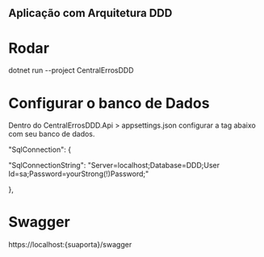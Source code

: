 ## Aplicação com Arquitetura DDD

# Rodar
dotnet run --project CentralErrosDDD

# Configurar o banco de Dados
Dentro do CentralErrosDDD.Api > appsettings.json configurar a tag abaixo com seu banco de dados. <p>
 "SqlConnection": { <p>
    "SqlConnectionString": "Server=localhost;Database=DDD;User Id=sa;Password=yourStrong(!)Password;" <p>
  }, <p>

# Swagger
https://localhost:{suaporta}/swagger
